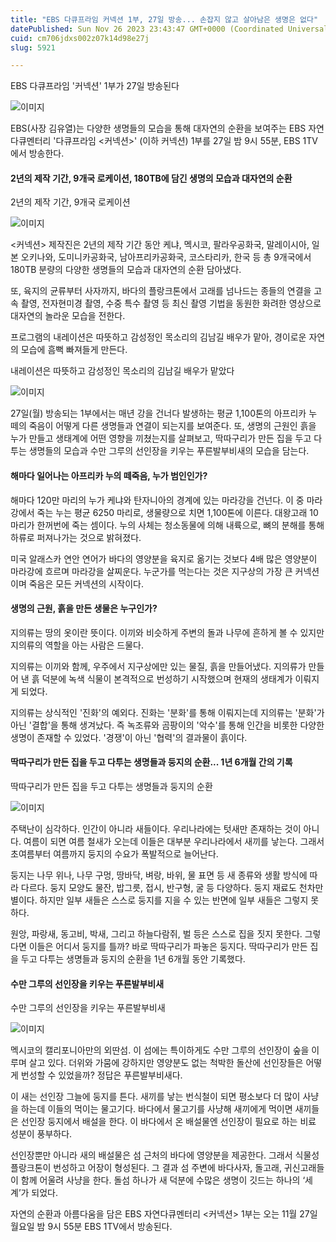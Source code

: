 ```yaml
---
title: "EBS 다큐프라임 커넥션 1부, 27일 방송... 손잡지 않고 살아남은 생명은 없다"
datePublished: Sun Nov 26 2023 23:43:47 GMT+0000 (Coordinated Universal Time)
cuid: cm706jdxs002z07k14d98e27j
slug: 5921

---
```



EBS 다큐프라임 '커넥션' 1부가 27일 방송된다

![이미지](https://cdn.hashnode.com/res/hashnode/image/upload/v1739260057829/8ced6763-98b2-490a-a343-3e5d16a448a0.jpeg)

EBS(사장 김유열)는 다양한 생명들의 모습을 통해 대자연의 순환을 보여주는 EBS 자연다큐멘터리 '다큐프라임 <커넥션>' (이하 커넥션) 1부를 27일 밤 9시 55분, EBS 1TV에서 방송한다.

#### 2년의 제작 기간, 9개국 로케이션, 180TB에 담긴 생명의 모습과 대자연의 순환

2년의 제작 기간, 9개국 로케이션

![이미지](https://cdn.hashnode.com/res/hashnode/image/upload/v1739260059762/1cf4ddf7-c368-4b2e-ae7f-a28a0001d66b.jpeg)

<커넥션> 제작진은 2년의 제작 기간 동안 케냐, 멕시코, 팔라우공화국, 말레이시아, 일본 오키나와, 도미니카공화국, 남아프리카공화국, 코스타리카, 한국 등 총 9개국에서 180TB 분량의 다양한 생명들의 모습과 대자연의 순환 담아냈다.

또, 육지의 균류부터 사자까지, 바다의 플랑크톤에서 고래를 넘나드는 종들의 연결을 고속 촬영, 전자현미경 촬영, 수중 특수 촬영 등 최신 촬영 기법을 동원한 화려한 영상으로 대자연의 놀라운 모습을 전한다.

프로그램의 내레이션은 따뜻하고 감성정인 목소리의 김남길 배우가 맡아, 경이로운 자연의 모습에 흠뻑 빠져들게 만든다.

내레이션은 따뜻하고 감성정인 목소리의 김남길 배우가 맡았다

![이미지](https://cdn.hashnode.com/res/hashnode/image/upload/v1739260062346/6d994af2-a9e1-4aef-b80e-28d2fb101c26.jpeg)

27일(월) 방송되는 1부에서는 매년 강을 건너다 발생하는 평균 1,100톤의 아프리카 누 떼의 죽음이 어떻게 다른 생명들과 연결이 되는지를 보여준다. 또, 생명의 근원인 흙을 누가 만들고 생태계에 어떤 영향을 끼쳤는지를 살펴보고, 딱따구리가 만든 집을 두고 다투는 생명들의 모습과 수만 그루의 선인장을 키우는 푸른발부비새의 모습을 담는다.

#### 해마다 일어나는 아프리카 누의 떼죽음, 누가 범인인가?

해마다 120만 마리의 누가 케냐와 탄자니아의 경계에 있는 마라강을 건넌다. 이 중 마라강에서 죽는 누는 평균 6250 마리로, 생물량으로 치면 1,100톤에 이른다. 대왕고래 10마리가 한꺼번에 죽는 셈이다. 누의 사체는 청소동물에 의해 내륙으로, 뼈의 분해를 통해 하류로 퍼져나가는 것으로 밝혀졌다.

미국 알래스카 연안 연어가 바다의 영양분을 육지로 옮기는 것보다 4배 많은 영양분이 마라강에 흐르며 마라강을 살찌운다. 누군가를 먹는다는 것은 지구상의 가장 큰 커넥션이며 죽음은 모든 커넥션의 시작이다.

#### 생명의 근원, 흙을 만든 생물은 누구인가?

지의류는 땅의 옷이란 뜻이다. 이끼와 비슷하게 주변의 돌과 나무에 흔하게 볼 수 있지만 지의류의 역할을 아는 사람은 드물다.

지의류는 이끼와 함께, 우주에서 지구상에만 있는 물질, 흙을 만들어냈다. 지의류가 만들어 낸 흙 덕분에 녹색 식물이 본격적으로 번성하기 시작했으며 현재의 생태계가 이뤄지게 되었다.

지의류는 상식적인 '진화'의 예외다. 진화는 '분화'를 통해 이뤄지는데 지의류는 '분화'가 아닌 '결합'을 통해 생겨났다. 즉 녹조류와 곰팡이의 '악수'를 통해 인간을 비롯한 다양한 생명이 존재할 수 있었다. '경쟁'이 아닌 '협력'의 결과물이 흙이다.

#### 딱따구리가 만든 집을 두고 다투는 생명들과 둥지의 순환... 1년 6개월 간의 기록

딱따구리가 만든 집을 두고 다투는 생명들과 둥지의 순환

![이미지](https://cdn.hashnode.com/res/hashnode/image/upload/v1739260064608/f4755088-f94f-47df-a915-9711ee1beb30.jpeg)

주택난이 심각하다. 인간이 아니라 새들이다. 우리나라에는 텃새만 존재하는 것이 아니다. 여름이 되면 여름 철새가 오는데 이들은 대부분 우리나라에서 새끼를 낳는다. 그래서 초여름부터 여름까지 둥지의 수요가 폭발적으로 늘어난다.

둥지는 나무 위나, 나무 구멍, 땅바닥, 벼랑, 바위, 물 표면 등 새 종류와 생활 방식에 따라 다르다. 둥지 모양도 물잔, 밥그릇, 접시, 반구형, 굴 등 다양하다. 둥지 재료도 천차만별이다. 하지만 일부 새들은 스스로 둥지를 지을 수 있는 반면에 일부 새들은 그렇지 못하다.

원앙, 파랑새, 동고비, 박새, 그리고 하늘다람쥐, 벌 등은 스스로 집을 짓지 못한다. 그렇다면 이들은 어디서 둥지를 틀까? 바로 딱따구리가 파놓은 둥지다. 딱따구리가 만든 집을 두고 다투는 생명들과 둥지의 순환을 1년 6개월 동안 기록했다.

#### 수만 그루의 선인장을 키우는 푸른발부비새

수만 그루의 선인장을 키우는 푸른발부비새

![이미지](https://cdn.hashnode.com/res/hashnode/image/upload/v1739260067048/9780f04d-83aa-4b35-849b-14b5e556988e.jpeg)

멕시코의 캘리포니아만의 외딴섬. 이 섬에는 특이하게도 수만 그루의 선인장이 숲을 이루며 살고 있다. 더위와 가뭄에 강하지만 영양분도 없는 척박한 돌산에 선인장들은 어떻게 번성할 수 있었을까? 정답은 푸른발부비새다.

이 새는 선인장 그늘에 둥지를 튼다. 새끼를 낳는 번식철이 되면 평소보다 더 많이 사냥을 하는데 이들의 먹이는 물고기다. 바다에서 물고기를 사냥해 새끼에게 먹이면 새끼들은 선인장 둥지에서 배설을 한다. 이 바다에서 온 배설물엔 선인장이 필요로 하는 비료 성분이 풍부하다.

선인장뿐만 아니라 새의 배설물은 섬 근처의 바다에 영양분을 제공한다. 그래서 식물성 플랑크톤이 번성하고 어장이 형성된다. 그 결과 섬 주변에 바다사자, 돌고래, 귀신고래들이 함께 어울려 사냥을 한다. 돌섬 하나가 새 덕분에 수많은 생명이 깃드는 하나의 ‘세계’가 되었다.

자연의 순환과 아름다움을 담은 EBS 자연다큐멘터리 <커넥션> 1부는 오는 11월 27일 월요일 밤 9시 55분 EBS 1TV에서 방송된다.